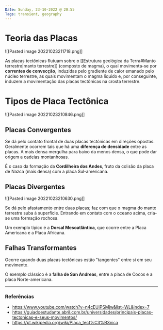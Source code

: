 ```yaml
---
Date: Sunday, 23-10-2022 @ 20:55
Tags: transient, geography
---
```

# Teoria das Placas
![[Pasted image 20221023211718.png]]

As placas tectônicas flutuam sobre o [[Estrutura geológica da Terra#Manto terrestre|manto terrestre]] (composto de magma), o qual movimenta-se por **correntes de convecção**, induzidas pelo gradiente de calor emanado pelo núcleo terrestre, as quais movimentam o magma líquido e, por conseguinte, induzem a movimentação das placas tectônicas na crosta terrestre.

# Tipos de Placa Tectônica
![[Pasted image 20221023210846.png]]
## Placas Convergentes
Se dá pelo contato frontal de duas placas tectônicas em direções opostas. Geralmente ocorrem tais que há uma **diferença de densidade** entre as placas. A mais densa mergulha para baixo da menos densa, o que pode dar origem a cadeias montanhosas.

É o caso da formação da **Cordilheira dos Andes**, fruto da colisão da placa de Nazca (mais densa) com a placa Sul-americana.

## Placas Divergentes
 ![[Pasted image 20221023210630.png]]

Se dá pelo afastamento entre duas placas; faz com que o magma do manto terrestre suba à superfície. Entrando em contato com o oceano acima, cria-se uma formação rochosa.

Um exemplo típico é a **Dorsal Mesoatlântica**, que ocorre entre a Placa Americana e a Placa Africana.

## Falhas Transformantes
Ocorre quando duas placas tectônicas estão "tangentes" entre si em seu movimento. 

O exemplo clássico é a **falha de San Andreas**, entre a placa de Cocos e a placa Norte-americana.

---
### Referências
- https://www.youtube.com/watch?v=n4cEUIPSMjw&list=WL&index=7
- https://guiadoestudante.abril.com.br/universidades/principais-placas-tectonicas-e-seus-movimentos/
- https://pt.wikipedia.org/wiki/Placa_tect%C3%B3nica